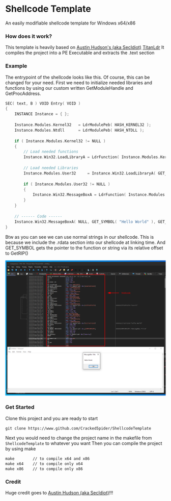 # Shellcode Template

An easily modifiable shellcode template for Windows x64/x86

### How does it work? 
This template is heavily based on [Austin Hudson's (aka SecIdiot)](https://twitter.com/ilove2pwn_) [TitanLdr](https://github.com/SecIdiot/TitanLdr)
It compiles the project into a PE Executable and extracts the .text section

### Example
The entrypoint of the shellcode looks like this. Of course, this can be changed for your need. 
First we need to initialize needed libraries and functions by using our custom written GetModuleHandle and GetProcAddress.
```c
SEC( text, B ) VOID Entry( VOID ) 
{
    INSTANCE Instance = { };

    Instance.Modules.Kernel32   = LdrModulePeb( HASH_KERNEL32 ); 
    Instance.Modules.Ntdll      = LdrModulePeb( HASH_NTDLL ); 

    if ( Instance.Modules.Kernel32 != NULL )
    {
        // Load needed functions
        Instance.Win32.LoadLibraryA = LdrFunction( Instance.Modules.Kernel32, 0xb7072fdb );

        // Load needed Libraries
        Instance.Modules.User32     = Instance.Win32.LoadLibraryA( GET_SYMBOL( "User32" ) );

        if ( Instance.Modules.User32 != NULL ) 
        {
            Instance.Win32.MessageBoxA = LdrFunction( Instance.Modules.User32, 0xb303ebb4 );
        } 
    }
    
    // ------ Code ------
    Instance.Win32.MessageBoxA( NULL, GET_SYMBOL( "Hello World" ), GET_SYMBOL( "MessageBox Title" ), MB_OK );
}
```
Btw as you can see we can use normal strings in our shellcode. This is because we include the .rdata section into our shellcode at linking time.
And GET_SYMBOL gets the pointer to the function or string via its relative offset to GetRIP()

![Preview](https://github.com/Cracked5pider/ShellcodeTemplate/blob/main/Img/debugger.png)

### Get Started
Clone this project and you are ready to start
```
git clone https://www.github.com/Cracked5pider/ShellcodeTemplate
```
Next you would need to change the project name in the makefile from `ShellcodeTemplate` to whatever you want
Then you can compile the project by using make
```
make        // to compile x64 and x86
make x64    // to compile only x64
make x86    // to compile only x86
```

### Credit 
Huge credit goes to [Austin Hudson (aka SecIdiot)](https://twitter.com/ilove2pwn_)!!!
